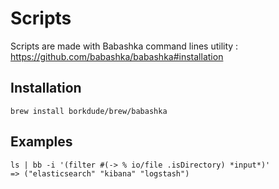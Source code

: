 # Scripts
Scripts are made with Babashka command lines utility : https://github.com/babashka/babashka#installation

## Installation
```shell
brew install borkdude/brew/babashka
```


## Examples
```shell
ls | bb -i '(filter #(-> % io/file .isDirectory) *input*)'
=> ("elasticsearch" "kibana" "logstash")
```
